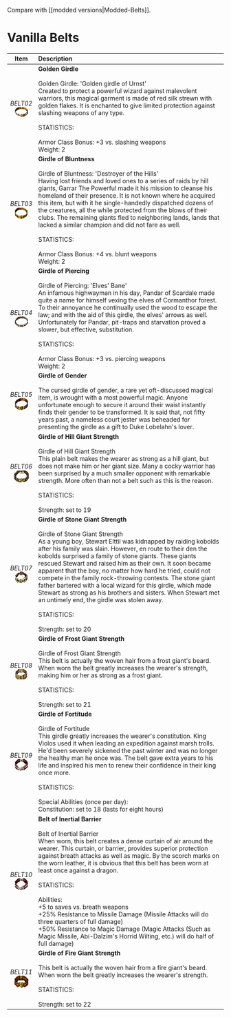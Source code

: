 Compare with [[modded versions|Modded-Belts]].


# Vanilla Belts
| Item | Description |
| :-------: | :-------  |
| *BELT02*<br />![Icon](Item-Descriptions/Vanilla/Images/BELT02.png "Golden Girdle") | **Golden Girdle**<br /><br />Golden Girdle:  'Golden girdle of Urnst'<br />Created to protect a powerful wizard against malevolent warriors, this magical garment is made of red silk strewn with golden flakes.  It is enchanted to give limited protection against slashing weapons of any type.<br /><br />STATISTICS:<br /><br />Armor Class Bonus:  +3 vs. slashing weapons<br />Weight:  2|
| *BELT03*<br />![Icon](Item-Descriptions/Vanilla/Images/BELT03.png "Girdle of Bluntness") | **Girdle of Bluntness**<br /><br />Girdle of Bluntness:  'Destroyer of the Hills'<br />Having lost friends and loved ones to a series of raids by hill giants, Garrar The Powerful made it his mission to cleanse his homeland of their presence.  It is not known where he acquired this item, but with it he single-handedly dispatched dozens of the creatures, all the while protected from the blows of their clubs.  The remaining giants fled to neighboring lands, lands that lacked a similar champion and did not fare as well.<br /><br />STATISTICS:<br /><br />Armor Class Bonus:  +4 vs. blunt weapons<br />Weight:  2|
| *BELT04*<br />![Icon](Item-Descriptions/Vanilla/Images/BELT04.png "Girdle of Piercing") | **Girdle of Piercing**<br /><br />Girdle of Piercing:  'Elves' Bane'<br />An infamous highwayman in his day, Pandar of Scardale made quite a name for himself vexing the elves of Cormanthor forest.  To their annoyance he continually used the wood to escape the law; and with the aid of this girdle, the elves' arrows as well.  Unfortunately for Pandar, pit-traps and starvation proved a slower, but effective, substitution.<br /><br />STATISTICS:<br /><br />Armor Class Bonus:  +3 vs. piercing weapons<br />Weight:  2|
| *BELT05*<br />![Icon](Item-Descriptions/Vanilla/Images/BELT05.png "Girdle of Gender") | **Girdle of Gender**<br /><br />The cursed girdle of gender, a rare yet oft-discussed magical item, is wrought with a most powerful magic. Anyone unfortunate enough to secure it around their waist instantly finds their gender to be transformed. It is said that, not fifty years past, a nameless court jester was beheaded for presenting the girdle as a gift to Duke Lobelahn's lover.|
| *BELT06*<br />![Icon](Item-Descriptions/Vanilla/Images/BELT06.png "Girdle of Hill Giant Strength") | **Girdle of Hill Giant Strength**<br /><br />Girdle of Hill Giant Strength<br />This plain belt makes the wearer as strong as a hill giant, but does not make him or her giant size.  Many a cocky warrior has been surprised by a much smaller opponent with remarkable strength.  More often than not a belt such as this is the reason.<br /><br />STATISTICS:<br /><br />Strength: set to 19|
| *BELT07*<br />![Icon](Item-Descriptions/Vanilla/Images/BELT07.png "Girdle of Stone Giant Strength") | **Girdle of Stone Giant Strength**<br /><br />Girdle of Stone Giant Strength<br />As a young boy, Stewart Elttil was kidnapped by raiding kobolds after his family was slain.  However, en route to their den the kobolds surprised a family of stone giants.  These giants rescued Stewart and raised him as their own.  It soon became apparent that the boy, no matter how hard he tried, could not compete in the family rock-throwing contests.  The stone giant father bartered with a local wizard for this girdle, which made Stewart as strong as his brothers and sisters.  When Stewart met an untimely end, the girdle was stolen away.<br /><br />STATISTICS:<br /><br />Strength: set to 20|
| *BELT08*<br />![Icon](Item-Descriptions/Vanilla/Images/BELT08.png "Girdle of Frost Giant Strength") | **Girdle of Frost Giant Strength**<br /><br />Girdle of Frost Giant Strength<br />This belt is actually the woven hair from a frost giant's beard.  When worn the belt greatly increases the wearer's strength, making him or her as strong as a frost giant.<br /><br />STATISTICS:<br /><br />Strength: set to 21|
| *BELT09*<br />![Icon](Item-Descriptions/Vanilla/Images/BELT09.png "Girdle of Fortitude") | **Girdle of Fortitude**<br /><br />Girdle of Fortitude<br />This girdle greatly increases the wearer's constitution.  King Violos used it when leading an expedition against marsh trolls.  He'd been severely sickened the past winter and was no longer the healthy man he once was.  The belt gave extra years to his life and inspired his men to renew their confidence in their king once more.<br /><br />STATISTICS:<br /><br />Special Abilities (once per day):<br /> Constitution: set to 18 (lasts for eight hours)|
| *BELT10*<br />![Icon](Item-Descriptions/Vanilla/Images/BELT10.png "Belt of Inertial Barrier") | **Belt of Inertial Barrier**<br /><br />Belt of Inertial Barrier<br />When worn, this belt creates a dense curtain of air around the wearer.  This curtain, or barrier, provides superior protection against breath attacks as well as magic.  By the scorch marks on the worn leather, it is obvious that this belt has been worn at least once against a dragon.<br /><br />STATISTICS:<br /><br />Abilities:<br /> +5 to saves vs. breath weapons<br /> +25% Resistance to Missile Damage (Missile Attacks will do three quarters of full damage)<br /> +50% Resistance to Magic Damage (Magic Attacks  (Such as Magic Missile, Abi-Dalzim's Horrid Wilting, etc.) will do half of full damage)|
| *BELT11*<br />![Icon](Item-Descriptions/Vanilla/Images/BELT11.png "Girdle of Fire Giant Strength") | **Girdle of Fire Giant Strength**<br /><br />This belt is actually the woven hair from a fire giant's beard.  When worn the belt greatly increases the wearer's strength.<br /><br />STATISTICS:<br /><br />Strength: set to 22|
